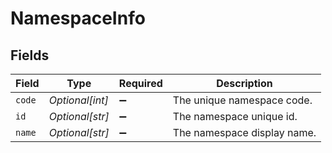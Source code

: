 # NamespaceInfo


## Fields

| Field                       | Type                        | Required                    | Description                 |
| --------------------------- | --------------------------- | --------------------------- | --------------------------- |
| `code`                      | *Optional[int]*             | :heavy_minus_sign:          | The unique namespace code.  |
| `id`                        | *Optional[str]*             | :heavy_minus_sign:          | The namespace unique id.    |
| `name`                      | *Optional[str]*             | :heavy_minus_sign:          | The namespace display name. |